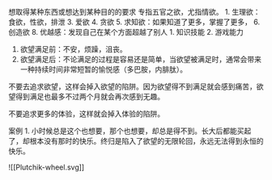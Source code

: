 想取得某种东西或想达到某种目的的要求
专指五官之欲，尤指情欲。
	1. 生理欲：食欲，性欲，排泄
	3. 爱欲
	4. 贪欲
	5. 求知欲：如果知道了更多，掌握了更多，
	6. 创造欲
	8. 优越感：发现自己在某个方面超越了别人
		1. 知识技能
		2. 游戏能力

1. 欲望满足前：不安，烦躁，沮丧。
2. 欲望满足后：不论满足的过程是容易还是简单，当欲望被满足时，通常会带来一种持续时间非常短暂的愉悦感（多巴胺，内腓肽）。

不要去追求欲望，这样会掉入欲望的陷阱。因为欲望得不到满足就会感到痛苦，欲望得到满足也最多不过两个月就会再次感到无趣。

不要追求更多的体验，这样就会掉入体验的陷阱。

案例
	1. 小时候总是这个也想要，那个也想要，却总是得不到。长大后都能买起了，却根本没有那时的快乐。终归是陷入了欲望的无限轮回，永远无法得到永恒的快乐。

![[Plutchik-wheel.svg]] 